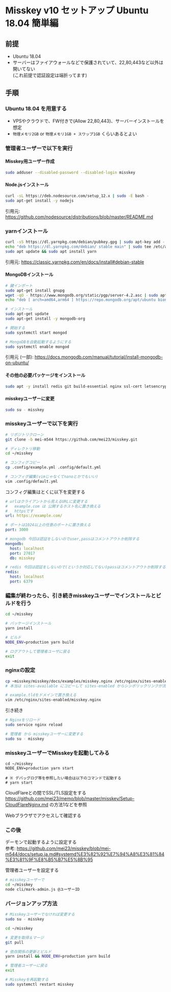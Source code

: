 
# Misskey v10 セットアップ Ubuntu 18.04 簡単編

## 前提

- Ubuntu 18.04
- サーバーはファイアウォールなどで保護されていて、22,80,443など以外は開いてない  
  (これ前提で認証設定は端折ってます)

## 手順

### Ubuntu 18.04 を用意する

- VPSやクラウドで、FW付きで(Allow 22,80,443)、サーバーインストールを想定
- `物理メモリ2GB` or `物理メモリ1GB + スワップ1GB` くらいあるとよい

### 管理者ユーザーで以下を実行

#### Misskey用ユーザー作成
```sh
sudo adduser --disabled-password --disabled-login misskey

```

#### Node.jsインストール  
```sh
curl -sL https://deb.nodesource.com/setup_12.x | sudo -E bash -
sudo apt-get install -y nodejs

```
引用元: https://github.com/nodesource/distributions/blob/master/README.md


### yarnインストール
```sh
curl -sS https://dl.yarnpkg.com/debian/pubkey.gpg | sudo apt-key add -
echo "deb https://dl.yarnpkg.com/debian/ stable main" | sudo tee /etc/apt/sources.list.d/yarn.list
sudo apt update && sudo apt install yarn

```
引用元: https://classic.yarnpkg.com/en/docs/install#debian-stable


#### MongoDBインストール
```sh
# 鍵インポート
sudo apt-get install gnupg
wget -qO - https://www.mongodb.org/static/pgp/server-4.2.asc | sudo apt-key add -
echo "deb [ arch=amd64,arm64 ] https://repo.mongodb.org/apt/ubuntu bionic/mongodb-org/4.2 multiverse" | sudo tee /etc/apt/sources.list.d/mongodb-org-4.2.list

# インストール
sudo apt-get update
sudo apt-get install -y mongodb-org

# 開始する
sudo systemctl start mongod

# MongoDBを自動起動するようにする
sudo systemctl enable mongod

```
引用元 (一部): https://docs.mongodb.com/manual/tutorial/install-mongodb-on-ubuntu/


#### その他の必要パッケージをインストール
```sh
sudo apt -y install redis git build-essential nginx ssl-cert letsencrypt ffmpeg

```

#### misskeyユーザーに変更
```sh
sudo su - misskey

```

### misskeyユーザーで以下を実行
```sh
# リポジトリクローン
git clone -b mei-m544 https://github.com/mei23/misskey.git

# ディレクトリ移動
cd ~/misskey

# コンフィグコピー
cp .config/example.yml .config/default.yml

# コンフィグ編集(vimじゃなくてnanoとかでもいい)
vim .config/default.yml

```

コンフィグ編集はとくに以下を変更する

```yml
# urlはクライアントから見えるURLに変更する
#   example.com は 公開するホスト名に置き換える
#   httpsです
url: https://example.com/

# ポートは1024以上の任意のポートに置き換える
port: 3000

# mongodb 今回は認証をしないのでuser,passはコメントアウトか削除する
mongodb:
  host: localhost
  port: 27017
  db: misskey

# redis 今回は認証をしないので(というか対応してない)passはコメントアウトか削除する
redis:
  host: localhost
  port: 6379
```

### 編集が終わったら、引き続きmisskeyユーザーでインストールとビルドを行う
```sh
cd ~/misskey

# パッケージインストール
yarn install

# ビルド
NODE_ENV=production yarn build

# ログアウトして管理者ユーザに戻る
exit

```

### nginxの設定
```sh
cp ~misskey/misskey/docs/examples/misskey.nginx /etc/nginx/sites-enabled/
# 本当は sites-available にコピーして sites-enabled からシンボリックリンクが流儀

# example.tldをドメインで置き換える
vim /etc/nginx/sites-enabled/misskey.nginx

```

引き続き
```sh
# Nginxをリロード
sudo service nginx reload
```

```sh
# 管理者 から misskeyユーザーに変更する
sudo su - misskey
```

### misskeyユーザーでMisskeyを起動してみる

```
cd ~/misskey
NODE_ENV=production yarn start

# ※ デバッグログ等を参照したい場合は以下のコマンドで起動する
# yarn start
```

CloudFlareとの間でSSL/TLS設定をする  
https://github.com/mei23/memo/blob/master/misskey/Setup-CloudFlareNginx.md の方法1などを参照

Webブラウザでアクセスして確認する

### この後

デーモンで起動するように設定する  
参考: https://github.com/mei23/misskey/blob/mei-m544/docs/setup.ja.md#systemd%E3%82%92%E7%94%A8%E3%81%84%E3%81%9F%E8%B5%B7%E5%8B%95

管理者ユーザーを設定する
```sh
# misskeyユーザーで
cd ~/misskey
node cli/mark-admin.js @ユーザーID
```

### バージョンアップ方法

```sh
# Misskeyユーザーでなければ変更する
sudo su - misskey

cd ~/misskey

# 変更を取得＆マージ
git pull

# 依存関係の更新とビルド
yarn install && NODE_ENV=production yarn build

# 管理者ユーザーに戻る
exit

# Misskeyを再起動する
sudo systemctl restart misskey

```
